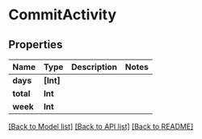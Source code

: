 # CommitActivity

## Properties
Name | Type | Description | Notes
------------ | ------------- | ------------- | -------------
**days** | **[Int]** |  | 
**total** | **Int** |  | 
**week** | **Int** |  | 

[[Back to Model list]](../README.md#documentation-for-models) [[Back to API list]](../README.md#documentation-for-api-endpoints) [[Back to README]](../README.md)


